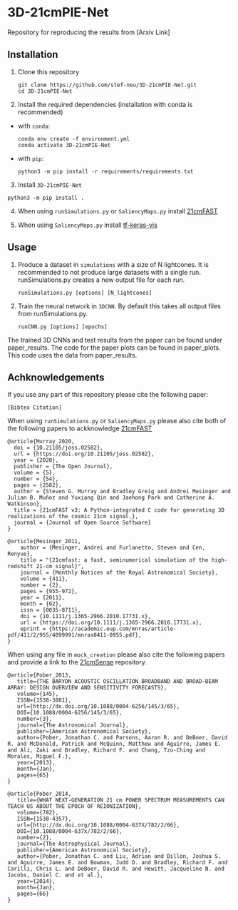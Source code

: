 # 3D-21cmPIE-Net

Repository for reproducing the results from [Arxiv Link]

Installation
------------
1. Clone this repository
    ```
    git clone https://github.com/stef-neu/3D-21cmPIE-Net.git
    cd 3D-21cmPIE-Net
    ```

2. Install the required dependencies (installation with conda is recommended)

  - with `conda`:
    ```
    conda env create -f environment.yml
    conda activate 3D-21cmPIE-Net
    ```
  - with `pip`:
    ``` 
    python3 -m pip install -r requirements/requirements.txt
    ```

3. Install `3D-21cmPIE-Net`

  ```
  python3 -m pip install .
  ```
  
4. When using `runSimulations.py` or `SaliencyMaps.py` install [21cmFAST][21cmFAST]

5. When using `SaliencyMaps.py` install [tf-keras-vis][tf-keras-vis]

[21cmFAST]: https://github.com/21cmfast/21cmFAST
[tf-keras-vis]: https://github.com/keisen/tf-keras-vis
[21cmSense]: https://github.com/jpober/21cmSense

Usage
-----
1. Produce a dataset in `simulations` with a size of N lightcones. It is recommended to not produce large datasets with a single run. runSimulations.py creates a new output file for each run.
    ```
    runSimulations.py [options] [N_lightcones]
    ```
2. Train the neural network in `3DCNN`. By default this takes all output files from runSimulations.py.
    ```
    runCNN.py [options] [epochs]
    ```
The trained 3D CNNs and test results from the paper can be found under paper_results. The code for the paper plots can be found in paper_plots. This code uses the data from paper_results.

Achknowledgements
-----------------
If you use any part of this repository please cite the following paper:
```text
[Bibtex Citation]
```
When using `runSimulations.py` or `SaliencyMaps.py` please also cite both of the following papers to ackknowledge [21cmFAST][21cmFAST]
    
```
@article{Murray_2020,
  doi = {10.21105/joss.02582},
  url = {https://doi.org/10.21105/joss.02582},
  year = {2020},
  publisher = {The Open Journal},
  volume = {5},
  number = {54},
  pages = {2582},
  author = {Steven G. Murray and Bradley Greig and Andrei Mesinger and Julian B. Muñoz and Yuxiang Qin and Jaehong Park and Catherine A. Watkinson},
  title = {21cmFAST v3: A Python-integrated C code for generating 3D realizations of the cosmic 21cm signal.},
  journal = {Journal of Open Source Software}
}
```

```
@article{Mesinger_2011,
    author = {Mesinger, Andrei and Furlanetto, Steven and Cen, Renyue},
    title = "{21cmfast: a fast, seminumerical simulation of the high-redshift 21-cm signal}",
    journal = {Monthly Notices of the Royal Astronomical Society},
    volume = {411},
    number = {2},
    pages = {955-972},
    year = {2011},
    month = {02},
    issn = {0035-8711},
    doi = {10.1111/j.1365-2966.2010.17731.x},
    url = {https://doi.org/10.1111/j.1365-2966.2010.17731.x},
    eprint = {https://academic.oup.com/mnras/article-pdf/411/2/955/4099991/mnras0411-0955.pdf},
}
```
When using any file in `mock_creation` please also cite the following papers and provide a link to the [21cmSense][21cmSense] repository.

```
@article{Pober_2013,
   title={THE BARYON ACOUSTIC OSCILLATION BROADBAND AND BROAD-BEAM ARRAY: DESIGN OVERVIEW AND SENSITIVITY FORECASTS},
   volume={145},
   ISSN={1538-3881},
   url={http://dx.doi.org/10.1088/0004-6256/145/3/65},
   DOI={10.1088/0004-6256/145/3/65},
   number={3},
   journal={The Astronomical Journal},
   publisher={American Astronomical Society},
   author={Pober, Jonathan C. and Parsons, Aaron R. and DeBoer, David R. and McDonald, Patrick and McQuinn, Matthew and Aguirre, James E. and Ali, Zaki and Bradley, Richard F. and Chang, Tzu-Ching and Morales, Miguel F.},
   year={2013},
   month={Jan},
   pages={65}
}
```

```
@article{Pober_2014,
   title={WHAT NEXT-GENERATION 21 cm POWER SPECTRUM MEASUREMENTS CAN TEACH US ABOUT THE EPOCH OF REIONIZATION},
   volume={782},
   ISSN={1538-4357},
   url={http://dx.doi.org/10.1088/0004-637X/782/2/66},
   DOI={10.1088/0004-637x/782/2/66},
   number={2},
   journal={The Astrophysical Journal},
   publisher={American Astronomical Society},
   author={Pober, Jonathan C. and Liu, Adrian and Dillon, Joshua S. and Aguirre, James E. and Bowman, Judd D. and Bradley, Richard F. and Carilli, Chris L. and DeBoer, David R. and Hewitt, Jacqueline N. and Jacobs, Daniel C. and et al.},
   year={2014},
   month={Jan},
   pages={66}
}
```
